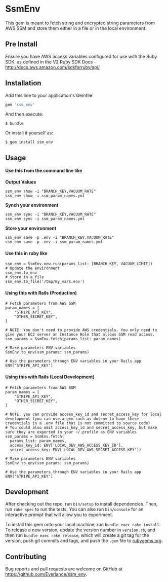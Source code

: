# SsmEnv

This gem is meant to fetch string and encrypted string parameters from AWS SSM and store them either in a file or in the local environment.
## Pre Install

Ensure you have AWS access variables configured for use with the Ruby SDK, as defined in the V2 Ruby SDK Docs - http://docs.aws.amazon.com/sdkforruby/api/
## Installation

Add this line to your application's Gemfile:

```ruby
gem 'ssm_env'
```

And then execute:

    $ bundle

Or install it yourself as:

    $ gem install ssm_env

## Usage

#### Use this from the command line like

**Output Values**
```
ssm_env show -i "BRANCH_KEY,VACUUM_RATE"
ssm_env show -i ssm_param_names.yml
```

**Synch your environment**
```
ssm_env sync -i "BRANCH_KEY,VACUUM_RATE"
ssm_env sync -i ssm_param_names.yml
```

**Store your environment**
```
ssm_env save -p .env -i "BRANCH_KEY,VACUUM_RATE"
ssm_env save -p .env -i ssm_param_names.yml
```

#### Use this in ruby like
```
ssm_env = SsmEnv.new.run(params_list: [BRANCH_KEY, VACUUM_LIMIT])
# Update the environment
ssm_env.to_env
# Store in a file
ssm_env.to_file('/tmp/my_vars.env')
```

#### Using this with Rails (Production)
```
# Fetch parameters from AWS SSM
param_names = [
    "STRIPE_API_KEY",
    "OTHER_SECRET_KEY",
]

# NOTE: You don't need to provide AWS credentials. You only need to give your EC2 server an Instance Role that allows SSM read access.
ssm_params = SsmEnv.fetch(params_list: param_names)

# Make parameters ENV variables
SsmEnv.to_env(ssm_params: ssm_params)

# Use the parameters through ENV variables in your Rails app
ENV['STRIPE_API_KEY']
```

#### Using this with Rails (Local Development)
```
# Fetch parameters from AWS SSM
param_names = [
    "STRIPE_API_KEY",
    "OTHER_SECRET_KEY",
]

# NOTE: you can provide access_key_id and secret_access_key for local development (you can use a gem such as dotenv to have these credentials in a .env file that is not committed to source code)
# You could also omit access_key_id and secret_access_key, but make sure they are exported in your ~/.profile as ENV variables
ssm_params = SsmEnv.fetch(
  params_list: param_names,
  access_key_id: ENV['LOCAL_DEV_AWS_ACCESS_KEY_ID'],
  secret_access_key: ENV['LOCAL_DEV_AWS_SECRET_ACCESS_KEY'])

# Make parameters ENV variables
SsmEnv.to_env(ssm_params: ssm_params)

# Use the parameters through ENV variables in your Rails app
ENV['STRIPE_API_KEY']

```

## Development

After checking out the repo, run `bin/setup` to install dependencies. Then, run `rake spec` to run the tests. You can also run `bin/console` for an interactive prompt that will allow you to experiment.

To install this gem onto your local machine, run `bundle exec rake install`. To release a new version, update the version number in `version.rb`, and then run `bundle exec rake release`, which will create a git tag for the version, push git commits and tags, and push the `.gem` file to [rubygems.org](https://rubygems.org).

## Contributing

Bug reports and pull requests are welcome on GitHub at https://github.com/Everlance/ssm_env.
